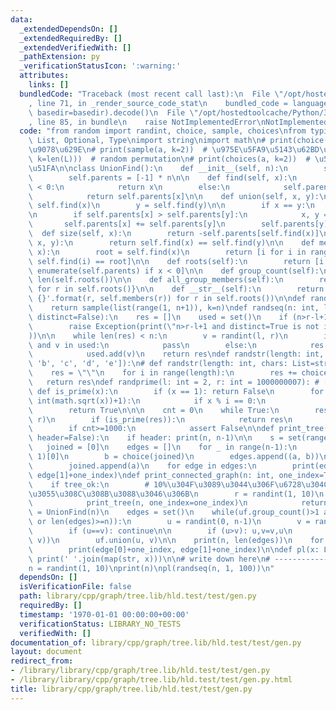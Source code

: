 ```yaml
---
data:
  _extendedDependsOn: []
  _extendedRequiredBy: []
  _extendedVerifiedWith: []
  _pathExtension: py
  _verificationStatusIcon: ':warning:'
  attributes:
    links: []
  bundledCode: "Traceback (most recent call last):\n  File \"/opt/hostedtoolcache/Python/3.8.5/x64/lib/python3.8/site-packages/onlinejudge_verify/documentation/build.py\"\
    , line 71, in _render_source_code_stat\n    bundled_code = language.bundle(stat.path,\
    \ basedir=basedir).decode()\n  File \"/opt/hostedtoolcache/Python/3.8.5/x64/lib/python3.8/site-packages/onlinejudge_verify/languages/python.py\"\
    , line 85, in bundle\n    raise NotImplementedError\nNotImplementedError\n"
  code: "from random import randint, choice, sample, choices\nfrom typing import TYPE_CHECKING,\
    \ List, Optional, Type\nimport string\nimport math\n# print(choice(a))  # 1\u3064\
    \u9078\u629E\n# print(sample(a, k=2))  # \u975E\u5FA9\u5143\u62BD\u51FA\n# print(sample(a,\
    \ k=len(L)))  # random permutation\n# print(choices(a, k=2))  # \u5FA9\u5143\u62BD\
    \u51FA\n\nclass UnionFind():\n    def __init__(self, n):\n        self.n = n\n\
    \        self.parents = [-1] * n\n\n    def find(self, x):\n        if self.parents[x]\
    \ < 0:\n            return x\n        else:\n            self.parents[x] = self.find(self.parents[x])\n\
    \            return self.parents[x]\n\n    def union(self, x, y):\n        x =\
    \ self.find(x)\n        y = self.find(y)\n\n        if x == y:\n            return\n\
    \n        if self.parents[x] > self.parents[y]:\n            x, y = y, x\n\n \
    \       self.parents[x] += self.parents[y]\n        self.parents[y] = x\n\n  \
    \  def size(self, x):\n        return -self.parents[self.find(x)]\n\n    def same(self,\
    \ x, y):\n        return self.find(x) == self.find(y)\n\n    def members(self,\
    \ x):\n        root = self.find(x)\n        return [i for i in range(self.n) if\
    \ self.find(i) == root]\n\n    def roots(self):\n        return [i for i, x in\
    \ enumerate(self.parents) if x < 0]\n\n    def group_count(self):\n        return\
    \ len(self.roots())\n\n    def all_group_members(self):\n        return {r: self.members(r)\
    \ for r in self.roots()}\n\n    def __str__(self):\n        return '\\n'.join('{}:\
    \ {}'.format(r, self.members(r)) for r in self.roots())\n\ndef randperm(n: int):\n\
    \    return sample(list(range(1, n+1)), k=n)\ndef randseq(n: int, l: int, r: int,\
    \ distinct=False):\n    res = []\n    used = set()\n    if (n>r-l+1) and distinct:\n\
    \        raise Exception(print(\"n>r-l+1 and distinct=True is not impossible\"\
    ))\n\n    while len(res) < n:\n        v = randint(l, r)\n        if distinct\
    \ and v in used:\n            pass\n        else:\n            res.append(v)\n\
    \            used.add(v)\n    return res\ndef randstr(length: int, chars: List=['a',\
    \ 'b', 'c', 'd', 'e']):\n# def randstr(length: int, chars: List=string.ascii_lowercase):\n\
    \    res = \"\"\n    for i in range(length):\n        res += choice(chars)\n \
    \   return res\ndef randprime(l: int = 2, r: int = 1000000007): # [l, r]\n   \
    \ def is_prime(x):\n        if (x == 1): return False\n        for i in range(2,\
    \ int(math.sqrt(x))+1):\n            if x % i == 0:\n                return False\n\
    \        return True\n\n\n    cnt = 0\n    while True:\n        res = randint(l,\
    \ r)\n        if (is_prime(res)):\n            return res\n        cnt += 1\n\
    \        if cnt>=1000:\n            assert False\n\ndef print_tree(n: int, one_index=True,\
    \ header=False):\n    if header: print(n, n-1)\n\n    s = set(range(1, n))\n \
    \   joined = [0]\n    edges = []\n    for _ in range(n-1):\n        a = sample(s,\
    \ 1)[0]\n        b = choice(joined)\n        edges.append((a, b))\n        s.remove(a)\n\
    \        joined.append(a)\n    for edge in edges:\n        print(edge[0]+one_index,\
    \ edge[1]+one_index)\ndef print_connected_graph(n: int, one_index=True, tree_ok=True):\n\
    \    if tree_ok:\n        # 10%\u304F\u3089\u3044\u306F\u6728\u304C\u751F\u6210\
    \u3055\u308C\u308B\u3088\u3046\u306B\n        r = randint(1, 10)\n        if (r<=2):\n\
    \            print_tree(n, one_index=one_index)\n            return 0\n\n    uf\
    \ = UnionFind(n)\n    edges = set()\n    while(uf.group_count()>1 and (tree_ok\
    \ or len(edges)>=n)):\n        u = randint(0, n-1)\n        v = randint(0, n-1)\n\
    \        if (u==v): continue\n\n        if (u>v): u,v=v,u\n        edges.add((u,\
    \ v))\n        uf.union(u, v)\n\n    print(n, len(edges))\n    for edge in edges:\n\
    \        print(edge[0]+one_index, edge[1]+one_index)\n\ndef pl(x: List):\n   \
    \ print(' '.join(map(str, x)))\n\n# write down here\n# ---------------------------------------------\n\
    n = randint(1, 10)\nprint(n)\npl(randseq(n, 1, 100))\n"
  dependsOn: []
  isVerificationFile: false
  path: library/cpp/graph/tree.lib/hld.test/test/gen.py
  requiredBy: []
  timestamp: '1970-01-01 00:00:00+00:00'
  verificationStatus: LIBRARY_NO_TESTS
  verifiedWith: []
documentation_of: library/cpp/graph/tree.lib/hld.test/test/gen.py
layout: document
redirect_from:
- /library/library/cpp/graph/tree.lib/hld.test/test/gen.py
- /library/library/cpp/graph/tree.lib/hld.test/test/gen.py.html
title: library/cpp/graph/tree.lib/hld.test/test/gen.py
---
```

